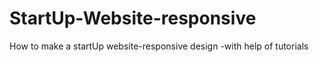 # StartUp-Website-responsive
How to make a startUp website-responsive design -with help of tutorials

